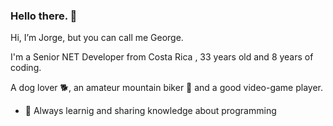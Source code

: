 ### Hello there. 👋

Hi, I’m Jorge, but you can call me George. 

I'm a Senior NET Developer from Costa Rica , 33 years old and 8 years of coding.

A dog lover 🐕, an amateur mountain biker 🚴 and a good video-game player.

- 📗 Always learnig and sharing knowledge about programming




<!---
joelizondo/joelizondo is a ✨ special ✨ repository because its `README.md` (this file) appears on your GitHub profile.
You can click the Preview link to take a look at your changes.
--->

